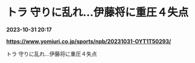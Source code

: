 # トラ 守りに乱れ…伊藤将に重圧４失点

**2023-10-31 20:17**

**https://www.yomiuri.co.jp/sports/npb/20231031-OYT1T50293/**

トラ 守りに乱れ…伊藤将に重圧４失点